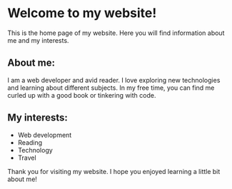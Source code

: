 <html>
  <head>
    <title>My Website</title>
  </head>
  <body>
    <h1>Welcome to my website!</h1>
    <p>This is the home page of my website. Here you will find information about me and my interests.</p>
    <h2>About me:</h2>
    <p>I am a web developer and avid reader. I love exploring new technologies and learning about different subjects. In my free time, you can find me curled up with a good book or tinkering with code.</p>
    <h2>My interests:</h2>
    <ul>
      <li>Web development</li>
      <li>Reading</li>
      <li>Technology</li>
      <li>Travel</li>
    </ul>
    <p>Thank you for visiting my website. I hope you enjoyed learning a little bit about me!</p>
  </body>
</html>
